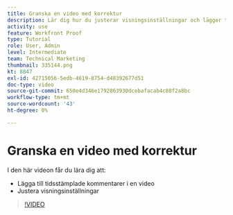 ```yaml
---
title: Granska en video med korrektur
description: Lär dig hur du justerar visningsinställningar och lägger till tidsstämplade kommentarer i en video med korrektur i [!DNL  Workfront].
activity: use
feature: Workfront Proof
type: Tutorial
role: User, Admin
level: Intermediate
team: Technical Marketing
thumbnail: 335144.png
kt: 8847
exl-id: 42715056-5edb-4619-8754-d48392677d51
doc-type: video
source-git-commit: 650e4d346e1792863930dcebafacab4c88f2a8bc
workflow-type: tm+mt
source-wordcount: '43'
ht-degree: 0%

---
```


# Granska en video med korrektur

I den här videon får du lära dig att:

* Lägga till tidsstämplade kommentarer i en video
* Justera visningsinställningar

>[!VIDEO](https://video.tv.adobe.com/v/335144/?quality=12&learn=on)

<!--
## Learn more
* Review a video proof
-->
